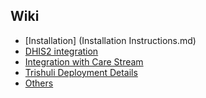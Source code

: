 ## Wiki
- [Installation] (Installation Instructions.md)
- [DHIS2 integration](DHIS2_Integration.md)
- [Integration with Care Stream](Integration_with_Care_Stream.md)
- [Trishuli Deployment Details](Trishuli_Deployment_Details.md)
- [Others](../README.md)
